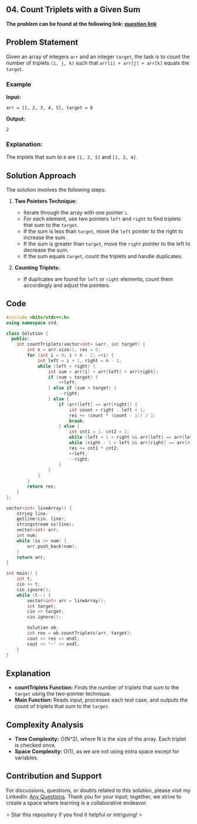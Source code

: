 ## 04. Count Triplets with a Given Sum

**The problem can be found at the following link: [question link](https://www.geeksforgeeks.org/problems/count-all-triplets-with-given-sum-in-sorted-array/1)**

## Problem Statement

Given an array of integers `arr` and an integer `target`, the task is to count the number of triplets `(i, j, k)` such that `arr[i] + arr[j] + arr[k]` equals the `target`.

### Example

**Input:**
```
arr = [1, 2, 3, 4, 5], target = 8
```

**Output:**
```
2
```

### Explanation:
The triplets that sum to `8` are `[1, 2, 5]` and `[1, 3, 4]`.

## Solution Approach

The solution involves the following steps:

1. **Two Pointers Technique:**
   - Iterate through the array with one pointer `i`.
   - For each element, use two pointers `left` and `right` to find triplets that sum to the `target`.
   - If the sum is less than `target`, move the `left` pointer to the right to increase the sum.
   - If the sum is greater than `target`, move the `right` pointer to the left to decrease the sum.
   - If the sum equals `target`, count the triplets and handle duplicates.

2. **Counting Triplets:**
   - If duplicates are found for `left` or `right` elements, count them accordingly and adjust the pointers.

## Code

```cpp
#include <bits/stdc++.h>
using namespace std;

class Solution {
  public:
    int countTriplets(vector<int> &arr, int target) {
        int n = arr.size(), res = 0;
        for (int i = 0; i < n - 2; ++i) {
            int left = i + 1, right = n - 1;
            while (left < right) {
                int sum = arr[i] + arr[left] + arr[right];
                if (sum < target) {
                    ++left;
                } else if (sum > target) {
                    --right;
                } else {
                    if (arr[left] == arr[right]) {
                        int count = right - left + 1;
                        res += (count * (count - 1)) / 2;
                        break;
                    } else {
                        int cnt1 = 1, cnt2 = 1;
                        while (left + 1 < right && arr[left] == arr[left + 1]) ++left, ++cnt1;
                        while (right - 1 > left && arr[right] == arr[right - 1]) --right, ++cnt2;
                        res += cnt1 * cnt2;
                        ++left;
                        --right;
                    }
                }
            }
        }
        return res;
    }
};

vector<int> lineArray() {
    string line;
    getline(cin, line);
    stringstream ss(line);
    vector<int> arr;
    int num;
    while (ss >> num) {
        arr.push_back(num);
    }
    return arr;
}

int main() {
    int t;
    cin >> t;
    cin.ignore();
    while (t--) {
        vector<int> arr = lineArray();
        int target;
        cin >> target;
        cin.ignore();

        Solution ob;
        int res = ob.countTriplets(arr, target);
        cout << res << endl;
        cout << "~" << endl;
    }
}
```

## Explanation

- **countTriplets Function:** Finds the number of triplets that sum to the `target` using the two-pointer technique.
- **Main Function:** Reads input, processes each test case, and outputs the count of triplets that sum to the `target`.

## Complexity Analysis

- **Time Complexity:** O(N^2), where N is the size of the array. Each triplet is checked once.
- **Space Complexity:** O(1), as we are not using extra space except for variables.

## Contribution and Support
For discussions, questions, or doubts related to this solution, please visit my LinkedIn: [Any Questions](https://www.linkedin.com/in/aniket-yadav-2162ab239/). Thank you for your input; together, we strive to create a space where learning is a collaborative endeavor.

⭐ Star this repository if you find it helpful or intriguing! ⭐
```

